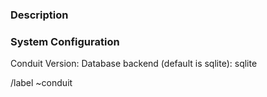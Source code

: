<!--
If you're requesting a new feature, that isn't part of this project yet,
then please consider filling out a "Feature Request" instead!

If you need a hand setting up your conduit server, feel free to ask for help in the
Conduit Matrix Chat: https://matrix.to/#/#conduit:ahimsa.chat.
-->

### Description
<!-- What did you do and what happened? Why is that bad? -->

### System Configuration
<!-- Other data that might help us debug this issue, like os, conduit version, database backend -->

Conduit Version:
Database backend (default is sqlite): sqlite


/label ~conduit
